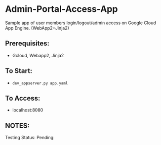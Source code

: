 # Admin-Portal-Access-App
Sample app of user members login/logout/admin access on Google Cloud App Engine. (WebApp2+Jinja2)


Prerequisites: 
----------------
- Gcloud, Webapp2, Jinja2


To Start:
-----------------
- `dev_appserver.py app.yaml`

To Access:
-----------------
- localhost:8080 


NOTES:
----------------
Testing Status: Pending
